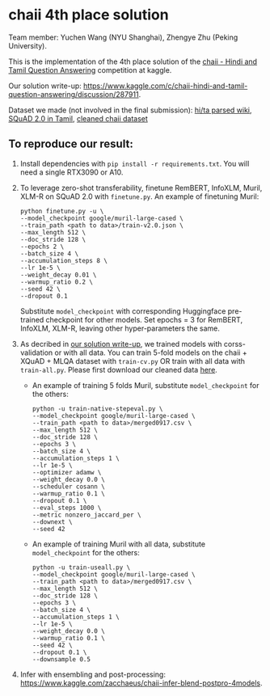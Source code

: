 # chaii 4th place solution
Team member: Yuchen Wang (NYU Shanghai), Zhengye Zhu (Peking University).

This is the implementation of the 4th place solution of the [chaii - Hindi and Tamil Question Answering](https://www.kaggle.com/c/chaii-hindi-and-tamil-question-answering) competition at kaggle.

Our solution write-up: https://www.kaggle.com/c/chaii-hindi-and-tamil-question-answering/discussion/287911.

Dataset we made (not involved in the final submission): [hi/ta parsed wiki](https://www.kaggle.com/zacchaeus/chaii-tfds-wiki), [SQuAD 2.0 in Tamil](https://www.kaggle.com/zacchaeus/chaii-tfds-wiki), [cleaned chaii dataset](https://www.kaggle.com/zacchaeus/chaiitrain0917)
## To reproduce our result:
1. Install dependencies with `pip install -r requirements.txt`. You will need a single RTX3090 or A10.
2. To leverage zero-shot transferability, finetune RemBERT, InfoXLM, Muril, XLM-R on SQuAD 2.0 with `finetune.py`.
An example of finetuning Muril:
      ```
      python finetune.py -u \
      --model_checkpoint google/muril-large-cased \
      --train_path <path to data>/train-v2.0.json \
      --max_length 512 \
      --doc_stride 128 \
      --epochs 2 \
      --batch_size 4 \
      --accumulation_steps 8 \
      --lr 1e-5 \
      --weight_decay 0.01 \
      --warmup_ratio 0.2 \
      --seed 42 \
      --dropout 0.1
      ```
      Substitute `model_checkpoint` with corresponding Huggingface pre-trained checkpoint for other models. Set epochs = 3 for RemBERT, InfoXLM, XLM-R, leaving other hyper-parameters the same.

3. As decribed in [our solution write-up](https://www.kaggle.com/c/chaii-hindi-and-tamil-question-answering/discussion/287911), we trained models with corss-validation or with all data. You can train 5-fold models on the chaii + XQuAD + MLQA dataset with `train-cv.py` OR train with all data with `train-all.py`. Please first download our cleaned data [here](https://www.kaggle.com/zacchaeus/chaiitrain0917).
    * An example of training 5 folds Muril, substitute `model_checkpoint` for the others:

      ```
      python -u train-native-stepeval.py \
      --model_checkpoint google/muril-large-cased \
      --train_path <path to data>/merged0917.csv \
      --max_length 512 \
      --doc_stride 128 \
      --epochs 3 \
      --batch_size 4 \
      --accumulation_steps 1 \
      --lr 1e-5 \
      --optimizer adamw \
      --weight_decay 0.0 \
      --scheduler cosann \
      --warmup_ratio 0.1 \
      --dropout 0.1 \
      --eval_steps 1000 \
      --metric nonzero_jaccard_per \
      --downext \
      --seed 42
      ```
    * An example of training Muril with all data, substitute `model_checkpoint` for the others:

      ```
      python -u train-useall.py \
      --model_checkpoint google/muril-large-cased \
      --train_path <path to data>/merged0917.csv \
      --max_length 512 \
      --doc_stride 128 \
      --epochs 3 \
      --batch_size 4 \
      --accumulation_steps 1 \
      --lr 1e-5 \
      --weight_decay 0.0 \
      --warmup_ratio 0.1 \
      --seed 42 \
      --dropout 0.1 \
      --downsample 0.5
      ```
4. Infer with ensembling and post-processing: https://www.kaggle.com/zacchaeus/chaii-infer-blend-postpro-4models.

